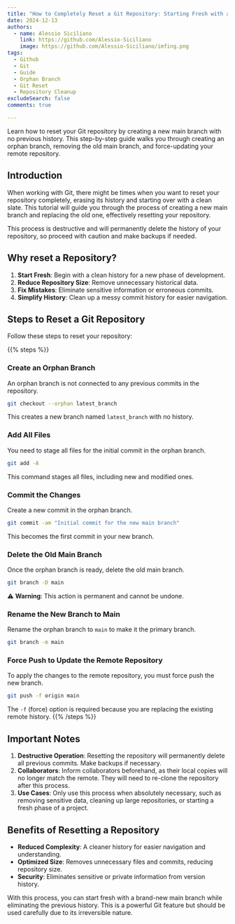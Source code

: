 ```yaml
---
title: "How to Completely Reset a Git Repository: Starting Fresh with a New Main Branch"
date: 2024-12-13
authors:
  - name: Alessio Siciliano
    link: https://github.com/Alessio-Siciliano
    image: https://github.com/Alessio-Siciliano/imfing.png
tags:
  - Github
  - Git
  - Guide
  - Orphan Branch
  - Git Reset
  - Repository Cleanup
excludeSearch: false
comments: true

---
```

Learn how to reset your Git repository by creating a new main branch with no previous history. This step-by-step guide walks you through creating an orphan branch, removing the old main branch, and force-updating your remote repository.
<!--more-->

## Introduction
When working with Git, there might be times when you want to reset your repository completely, erasing its history and starting over with a clean slate. This tutorial will guide you through the process of creating a new main branch and replacing the old one, effectively resetting your repository.

This process is destructive and will permanently delete the history of your repository, so proceed with caution and make backups if needed.

## Why reset a Repository?
1. **Start Fresh**: Begin with a clean history for a new phase of development.
2. **Reduce Repository Size**: Remove unnecessary historical data.
3. **Fix Mistakes**: Eliminate sensitive information or erroneous commits.
4. **Simplify History**: Clean up a messy commit history for easier navigation.

## Steps to Reset a Git Repository
Follow these steps to reset your repository:

{{% steps %}}

### Create an Orphan Branch
An orphan branch is not connected to any previous commits in the repository.

```bash
git checkout --orphan latest_branch  
```
This creates a new branch named `latest_branch` with no history.


### Add All Files

You need to stage all files for the initial commit in the orphan branch.
```bash
git add -A  
```
This command stages all files, including new and modified ones.


### Commit the Changes
Create a new commit in the orphan branch.

```bash
git commit -am "Initial commit for the new main branch"  
```
This becomes the first commit in your new branch.


### Delete the Old Main Branch
Once the orphan branch is ready, delete the old main branch.

```bash
git branch -D main  
```
⚠️ **Warning**: This action is permanent and cannot be undone.

### Rename the New Branch to Main
Rename the orphan branch to `main` to make it the primary branch.

```bash
git branch -m main  
```

### Force Push to Update the Remote Repository
To apply the changes to the remote repository, you must force push the new branch.

```bash
git push -f origin main  
```
The `-f` (force) option is required because you are replacing the existing remote history.
{{% /steps %}}

## Important Notes

1. **Destructive Operation**: Resetting the repository will permanently delete all previous commits. Make backups if necessary.
2. **Collaborators**: Inform collaborators beforehand, as their local copies will no longer match the remote. They will need to re-clone the repository after this process.
3. **Use Cases**: Only use this process when absolutely necessary, such as removing sensitive data, cleaning up large repositories, or starting a fresh phase of a project.

## Benefits of Resetting a Repository
* **Reduced Complexity**: A cleaner history for easier navigation and understanding.
* **Optimized Size**: Removes unnecessary files and commits, reducing repository size.
* **Security**: Eliminates sensitive or private information from version history.

With this process, you can start fresh with a brand-new main branch while eliminating the previous history. This is a powerful Git feature but should be used carefully due to its irreversible nature.
